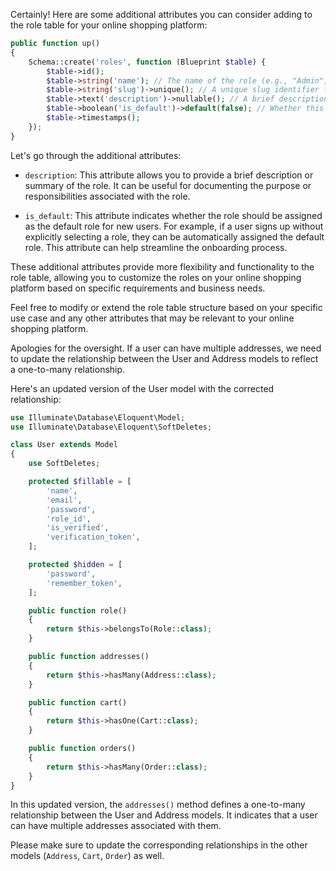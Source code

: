 Certainly! Here are some additional attributes you can consider adding to the role table for your online shopping platform:

```php
public function up()
{
    Schema::create('roles', function (Blueprint $table) {
        $table->id();
        $table->string('name'); // The name of the role (e.g., "Admin", "Customer", "Vendor")
        $table->string('slug')->unique(); // A unique slug identifier for the role (e.g., "admin", "customer", "vendor")
        $table->text('description')->nullable(); // A brief description of the role
        $table->boolean('is_default')->default(false); // Whether this role is the default role assigned to new users
        $table->timestamps();
    });
}
```

Let's go through the additional attributes:

- `description`: This attribute allows you to provide a brief description or summary of the role. It can be useful for documenting the purpose or responsibilities associated with the role.

- `is_default`: This attribute indicates whether the role should be assigned as the default role for new users. For example, if a user signs up without explicitly selecting a role, they can be automatically assigned the default role. This attribute can help streamline the onboarding process.

These additional attributes provide more flexibility and functionality to the role table, allowing you to customize the roles on your online shopping platform based on specific requirements and business needs.

Feel free to modify or extend the role table structure based on your specific use case and any other attributes that may be relevant to your online shopping platform.

Apologies for the oversight. If a user can have multiple addresses, we need to update the relationship between the User and Address models to reflect a one-to-many relationship.

Here's an updated version of the User model with the corrected relationship:

```php
use Illuminate\Database\Eloquent\Model;
use Illuminate\Database\Eloquent\SoftDeletes;

class User extends Model
{
    use SoftDeletes;

    protected $fillable = [
        'name',
        'email',
        'password',
        'role_id',
        'is_verified',
        'verification_token',
    ];

    protected $hidden = [
        'password',
        'remember_token',
    ];

    public function role()
    {
        return $this->belongsTo(Role::class);
    }

    public function addresses()
    {
        return $this->hasMany(Address::class);
    }

    public function cart()
    {
        return $this->hasOne(Cart::class);
    }

    public function orders()
    {
        return $this->hasMany(Order::class);
    }
}
```

In this updated version, the `addresses()` method defines a one-to-many relationship between the User and Address models. It indicates that a user can have multiple addresses associated with them.

Please make sure to update the corresponding relationships in the other models (`Address`, `Cart`, `Order`) as well.
